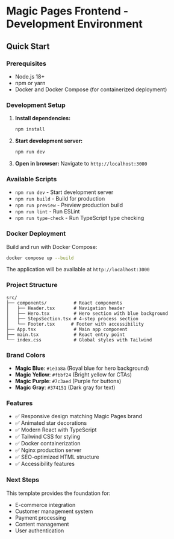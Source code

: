 # Magic Pages Frontend - Development Environment

## Quick Start

### Prerequisites
- Node.js 18+ 
- npm or yarn
- Docker and Docker Compose (for containerized deployment)

### Development Setup

1. **Install dependencies:**
   ```bash
   npm install
   ```

2. **Start development server:**
   ```bash
   npm run dev
   ```

3. **Open in browser:**
   Navigate to `http://localhost:3000`

### Available Scripts

- `npm run dev` - Start development server
- `npm run build` - Build for production
- `npm run preview` - Preview production build
- `npm run lint` - Run ESLint
- `npm run type-check` - Run TypeScript type checking

### Docker Deployment

Build and run with Docker Compose:

```bash
docker compose up --build
```

The application will be available at `http://localhost:3000`

### Project Structure

```
src/
├── components/          # React components
│   ├── Header.tsx       # Navigation header
│   ├── Hero.tsx         # Hero section with blue background
│   ├── StepsSection.tsx # 4-step process section
│   └── Footer.tsx      # Footer with accessibility
├── App.tsx              # Main app component
├── main.tsx             # React entry point
└── index.css            # Global styles with Tailwind
```

### Brand Colors

- **Magic Blue**: `#1e3a8a` (Royal blue for hero background)
- **Magic Yellow**: `#fbbf24` (Bright yellow for CTAs)
- **Magic Purple**: `#7c3aed` (Purple for buttons)
- **Magic Gray**: `#374151` (Dark gray for text)

### Features

- ✅ Responsive design matching Magic Pages brand
- ✅ Animated star decorations
- ✅ Modern React with TypeScript
- ✅ Tailwind CSS for styling
- ✅ Docker containerization
- ✅ Nginx production server
- ✅ SEO-optimized HTML structure
- ✅ Accessibility features

### Next Steps

This template provides the foundation for:
- E-commerce integration
- Customer management system
- Payment processing
- Content management
- User authentication
